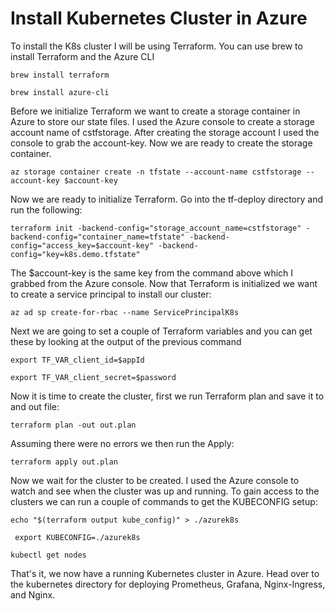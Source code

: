 # Install Kubernetes Cluster in Azure

To install the K8s cluster I will be using Terraform. You can use brew to install Terraform and the Azure CLI

`brew install terraform`

`brew install azure-cli`

Before we initialize Terraform we want to create a storage container in Azure to store our state files. I used the Azure console to create a storage account name of cstfstorage. After creating the storage account I used the console to grab the account-key. Now we are ready to create the storage container.

`az storage container create -n tfstate --account-name cstfstorage --account-key $account-key`

Now we are ready to initialize Terraform. Go into the tf-deploy directory and run the following:

`terraform init -backend-config="storage_account_name=cstfstorage" -backend-config="container_name=tfstate" -backend-config="access_key=$account-key" -backend-config="key=k8s.demo.tfstate"`

The $account-key is the same key from the command above which I grabbed from the Azure console. Now that Terraform is initialized we want to create a service principal to install our cluster:

`az ad sp create-for-rbac --name ServicePrincipalK8s`

Next we are going to set a couple of Terraform variables and you can get these by looking at the output of the previous command

`export TF_VAR_client_id=$appId`

`export TF_VAR_client_secret=$password`

Now it is time to create the cluster, first we run Terraform plan and save it to and out file:

`terraform plan -out out.plan`

Assuming there were no errors we then run the Apply:

`terraform apply out.plan`

Now we wait for the cluster to be created. I used the Azure console to watch and see when the cluster was up and running. To gain access to the clusters we can run a couple of commands to get the KUBECONFIG setup:

`echo "$(terraform output kube_config)" > ./azurek8s`

` export KUBECONFIG=./azurek8s`

`kubectl get nodes`

That's it, we now have a running Kubernetes cluster in Azure. Head over to the kubernetes directory for deploying Prometheus, Grafana, Nginx-Ingress, and Nginx.
